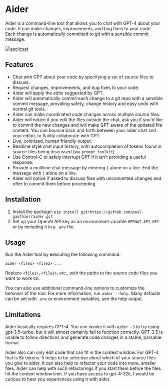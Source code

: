 # Aider

Aider is a command-line tool that allows you to chat with GPT-4 about your code.
It can make changes, improvements, and bug fixes to your code.
Each change is automatically committed to git with a sensible commit message.

[![asciicast](https://asciinema.org/a/eVfXYU9CwiKHeic1dKJ17w4DT.svg)](https://asciinema.org/a/eVfXYU9CwiKHeic1dKJ17w4DT)

## Features

* Chat with GPT about your code by specifying a set of source files to discuss.
* Request changes, improvements, and bug fixes to your code.
* Aider will apply the edits suggested by GPT.
* Aider will automatically commit each change to a git repo with a sensible commit message, providing safety, change history and easy undo with normal git tools.
* Aider can make coordinated code changes across multiple source files.
* Aider will notice if you edit the files outside the chat, ask you if you'd like to commit the new changes and will make GPT aware of the updated file content. You can bounce back and forth between your aider chat and your editor, to fluidly collaborate with GPT.
* Live, colorized, human friendly output.
* Readline style chat input history, with autocompletion of tokens found in source files being discussed (via `prompt_toolkit`)
* Use Control-C to safely interrupt GPT if it isn't providing a useful response.
* Provide a multiline chat message by entering `{` alone on a line. End the message with `}` alone on a line.
* Aider will notice if asked to discuss files with uncommitted changes and offer to commit them before proceeding.

## Installation

1. Install the package: `pip install git+https://github.com/paul-gauthier/aider.git`
2. Set up your OpenAI API key as an environment variable `OPENAI_API_KEY` or by including it in a `.env` file.

## Usage

Run the Aider tool by executing the following command:

```
aider <file1> <file2> ...
```

Replace `<file1>`, `<file2>`, etc., with the paths to the source code files you want to work on.

You can also use additional command-line options to customize the behavior of the tool. For more information, run `aider --help`. Many defaults can be set with `.env` or environment variables, see the help output.

## Limitations

Aider basically requires GPT-4.
You can invoke it with `aider -3` to try using gpt-3.5-turbo, but it will almost certainly fail to function correctly.
GPT-3.5 is unable to follow directions and generate code changes in a stable, parsable format.

Aider also can only edit code that can fit in the context window.
For GPT-4 that is 8k tokens.
It helps to be selective about which of your source files you give to aider.
It can also help to refactor your code into more, smaller files.
Aider can help with such refactorings if you start them before the files hit the context window limit.
If you have access to gpt-4-32k, I would be curious to hear you experiences using it with aider.
